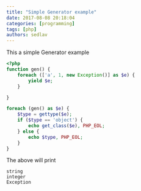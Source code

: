 ```yaml
---
title: "Simple Generator example"
date: 2017-08-08 20:18:04
categories: [programming]
tags: [php]
authors: sedlav
---
```


This a simple Generator example

```php
<?php
function gen() {
    foreach (['a', 1, new Exception()] as $e) {
        yield $e;
    }

}

foreach (gen() as $e) {
    $type = gettype($e);
    if ($type == 'object') {
        echo get_class($e), PHP_EOL;
    } else {
        echo $type, PHP_EOL;
    }
}
```

The above will print

```
string
integer
Exception
```